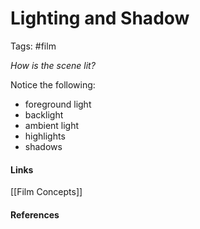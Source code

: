 # Lighting and Shadow
Tags: #film 

*How is the scene lit?*

Notice the following:
- foreground light
- backlight
- ambient light
- highlights
- shadows

#### Links
[[Film Concepts]]

#### References

